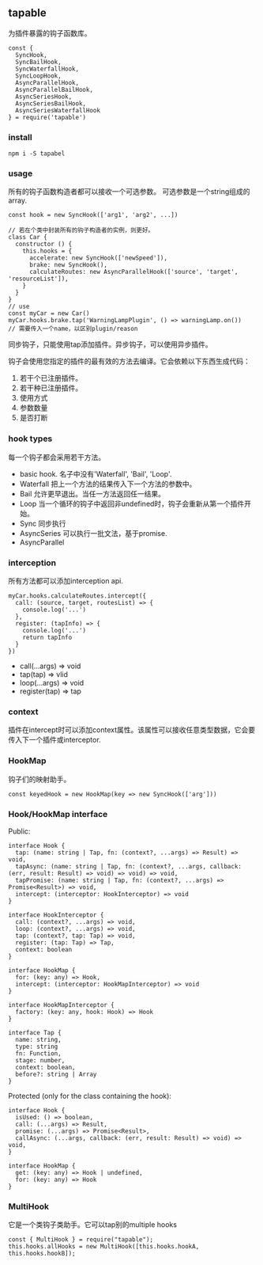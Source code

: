 ## tapable

为插件暴露的钩子函数库。

```
const {
  SyncHook,
  SyncBailHook,
  SyncWaterfallHook,
  SyncLoopHook,
  AsyncParallelHook,
  AsyncParallelBailHook,
  AsyncSeriesHook,
  AsyncSeriesBailHook,
  AsyncSeriesWaterfallHook
} = require('tapable')
```
### install

`npm i -S tapabel`

### usage

所有的钩子函数构造者都可以接收一个可选参数。
可选参数是一个string组成的array.

```
const hook = new SyncHook(['arg1', 'arg2', ...])

// 若在个类中封装所有的钩子构造者的实例，则更好。
class Car {
  constructor () {
    this.hooks = {
      accelerate: new SyncHook(['newSpeed']),
      brake: new SyncHook(),
      calculateRoutes: new AsyncParallelHook(['source', 'target', 'resourceList']),
    }
  }
}
// use
const myCar = new Car()
myCar.hooks.brake.tap('WarningLampPlugin', () => warningLamp.on())
// 需要传入一个name，以区别plugin/reason
```

同步钩子，只能使用tap添加插件。异步钩子，可以使用异步插件。

钩子会使用您指定的插件的最有效的方法去编译。它会依赖以下东西生成代码：
1. 若干个已注册插件。
2. 若干种已注册插件。
3. 使用方式
4. 参数数量
5. 是否打断

### hook types

每一个钩子都会采用若干方法。

- basic hook. 名子中没有'Waterfall', 'Bail', 'Loop'.
- Waterfall 把上一个方法的结果传入下一个方法的参数中。
- Bail 允许更早退出。当任一方法返回任一结果。
- Loop 当一个循环的钩子中返回非undefined时，钩子会重新从第一个插件开始。
- Sync 同步执行
- AsyncSeries 可以执行一批文法，基于promise.
- AsyncParallel

### interception

所有方法都可以添加interception api.
```
myCar.hooks.calculateRoutes.intercept({
  call: (source, target, routesList) => {
    console.log('...')
  },
  register: (tapInfo) => {
    console.log('...')
    return tapInfo
  }
})
```

- call(...args) => void
- tap(tap) => vlid
- loop(...args) => void
- register(tap) => tap

### context

插件在intercept时可以添加context属性。该属性可以接收任意类型数据，它会要传入下一个插件或interceptor.

### HookMap

钩子们的映射助手。

```
const keyedHook = new HookMap(key => new SyncHook(['arg']))
```

### Hook/HookMap interface

Public:
```
interface Hook {
  tap: (name: string | Tap, fn: (context?, ...args) => Result) => void,
  tapAsync: (name: string | Tap, fn: (context?, ...args, callback: (err, result: Result) => void) => void) => void,
  tapPromise: (name: string | Tap, fn: (context?, ...args) => Promise<Result>) => void,
  intercept: (interceptor: HookInterceptor) => void
}

interface HookInterceptor {
  call: (context?, ...args) => void,
  loop: (context?, ...args) => void,
  tap: (context?, tap: Tap) => void,
  register: (tap: Tap) => Tap,
  context: boolean
}

interface HookMap {
  for: (key: any) => Hook,
  intercept: (interceptor: HookMapInterceptor) => void
}

interface HookMapInterceptor {
  factory: (key: any, hook: Hook) => Hook
}

interface Tap {
  name: string,
  type: string
  fn: Function,
  stage: number,
  context: boolean,
  before?: string | Array
}
```
Protected (only for the class containing the hook):
```
interface Hook {
  isUsed: () => boolean,
  call: (...args) => Result,
  promise: (...args) => Promise<Result>,
  callAsync: (...args, callback: (err, result: Result) => void) => void,
}

interface HookMap {
  get: (key: any) => Hook | undefined,
  for: (key: any) => Hook
}
```

### MultiHook

它是一个类钩子类助手。它可以tap别的multiple hooks

```
const { MultiHook } = require("tapable");
this.hooks.allHooks = new MultiHook([this.hooks.hookA, this.hooks.hookB]);
```
